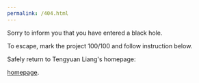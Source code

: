 ```yaml
---
permalink: /404.html
---
```

Sorry to inform you that you have entered a black hole. 

To escape, mark the project 100/100 and follow instruction below.

Safely return to Tengyuan Liang's homepage:

[homepage](http://tengyuanliang.github.io/).
